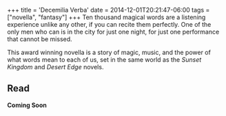 +++
title = 'Decemilia Verba'
date = 2014-12-01T20:21:47-06:00
tags = ["novella", "fantasy"]
+++
Ten thousand magical words are a listening experience unlike any other, if you can recite them perfectly. One of the only men who can is in the city for just one night, for just one performance that cannot be missed.

This award winning novella is a story of magic, music, and the power of what words mean to each of us, set in the same world as the *Sunset Kingdom* and *Desert Edge* novels.


## Read

**Coming Soon**